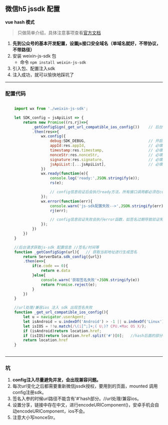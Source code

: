 ## 微信h5 jssdk 配置 

**vue hash 模式**  

> 只做简单介绍，具体注意事项查看[官方文档](https://mp.weixin.qq.com/wiki?t=resource/res_main&id=mp1421141115)


1. **先到公众号的基本开发配置，设置js接口安全域名（单域名就好，不带协议，不带路径）**   
2. 安装 weixin-js-sdk 包
    * 命令 `npm install weixin-js-sdk`
3. 引入包、配置注入sdk
4. 注入成功，就可以愉快地踩坑了

---

### 配置代码

```js

    import wx from './weixin-js-sdk';

    let SDK_config = jsApiList => {
        return new Promise((rs,rj)=>{
            _getConfigSign(_get_url_compatible_ios_config())    // 后台获取签名等其他配置信息/
            .then(res=>{
                wx.config({
                    debug:SDK_DEBUG,                            // 开启调试模式,调用的所有api的返回值会在客户端alert出来 bol
                    appId:res.appId,                            // 必填，公众号的唯一标识   str
                    timestamp:res.timestamp,                    // 必填，生成签名的时间戳 str
                    nonceStr:res.nonceStr,                      // 必填，生成签名的随机串 str
                    signature:res.signature,                    // 必填，签名   str
                    jsApiList:[...jsApiList],                   // 必填，需要使用的JS接口列表 arr
                })
                wx.ready(function(e){
                    console.log('ready:',JSON.stringify(e));
                    rs(e);

                    // config信息验证后会执行ready方法，所有接口调用都必须在config接口获得结果之后，config是一个客户端的异步操作，所以如果需要在页面加载时就调用相关接口，则须把相关接口放在ready函数中调用来确保正确执行。对于用户触发时才调用的接口，则可以直接调用，不需要放在ready函数中。
                });
                wx.error(function(err){
                    console.warn('js-sdk配置失败-->',JSON.stringify(err));
                    rj(err);

                    // config信息验证失败会执行error函数，如签名过期导致验证失败，具体错误信息可以打开config的debug模式查看，也可以在返回的res参数中查看，对于SPA可以在这里更新签名。
                }); 
            })
        })
    }

    //后台请求获取js-sdk 配置信息 //签名/时间等
    function _getConfigSign(url){   // 获取当前地址进行生成签名
        return ServerData.sdk_config({url})
        .then(e=>{
            if(e.code == 0){
                return e.data
            }else{
                console.warn('获取签名失败'+JSON.stringify(e))
                return Promise.reject(e);
            }
        })
    }

    //url处理/兼容ios 注入 sdk 出现签名失败
    function _get_url_compatible_ios_config(){
        let u = navigator.userAgent;
        let isAndroid = u.indexOf('Android') > -1 || u.indexOf('Linux') > -1; //android
        let isIOS = !!u.match(/\(i[^;]+;( U;)? CPU.+Mac OS X/);               //ios终端
        if (isAndroid)return location.href;
        if (isIOS)return location.href.split('#')[0];   //hash后面的部分如果带上ios中config会不对
        return location.href
    }
    
```

--- 
### 坑

1. **config注入尽量避免并发，会出现兼容问题。**
2. 每次url变化之后都需要重新微信jssdk授权，要用到的页面，mounted 调用config注册sdk。
3. 签名入参的时候url路径不能含有'#'hash部分。//url处理/兼容ios。
4. 设置分享，链接中存在中文，进行encodeURIComponent()，安卓手机会自动encodeURIComponent，ios不会。 
5. 注意大小写nonceStr。


